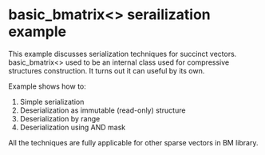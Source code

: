 # basic_bmatrix<> serailization example

This example discusses serialization techniques for succinct vectors.
basic_bmatrix<> used to be an internal class used for compressive structures 
construction. It turns out it can useful by its own. 

Example shows how to:

1. Simple serialization
2. Deserialization as immutable (read-only) structure
3. Deserialization by range
4. Deserialization using AND mask

All the techniques are fully applicable for other sparse vectors in BM library.
